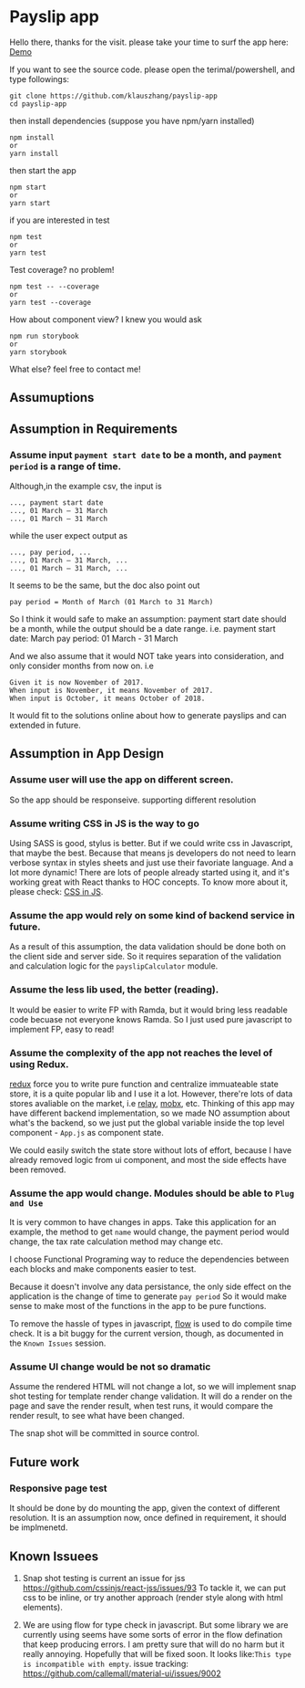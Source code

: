 # Payslip app

Hello there, thanks for the visit. please take your time to surf the app here: [Demo](https://klauszhang.github.io/payslip-demo/)

If you want to see the source code. please open the terimal/powershell, and type followings:
```
git clone https://github.com/klauszhang/payslip-app
cd payslip-app
```

then install dependencies (suppose you have npm/yarn installed)
```
npm install
or 
yarn install
```

then start the app

```
npm start
or 
yarn start
```

if you are interested in test
```
npm test
or 
yarn test
```

Test coverage? no problem!
```
npm test -- --coverage
or
yarn test --coverage
```


How about component view? I knew you would ask
```
npm run storybook
or
yarn storybook
```

What else? feel free to contact me! 



## Assumuptions

## Assumption in Requirements

### Assume input `payment start date` to be a month, and `payment period` is a range of time.

  Although,in the example csv, the input is
  ```
  ..., payment start date
  ..., 01 March – 31 March
  ..., 01 March – 31 March
  ```

  while the user expect output as
  ```
  ..., pay period, ...
  ..., 01 March – 31 March, ...
  ..., 01 March – 31 March, ...
  ```
It seems to be the same, but the doc also point out 
```
pay period = Month of March (01 March to 31 March)
```

So I think it would safe to make an assumption: payment start date should be a month, while the output should be a date range. i.e.
payment start date: March
pay period: 01 March - 31 March

And we also assume that it would NOT take years into consideration, and only consider months from now on. i.e
```
Given it is now November of 2017.
When input is November, it means November of 2017. 
When input is October, it means October of 2018.
```

It would fit to the solutions online about how to generate payslips and can extended in future.

## Assumption in App Design


### Assume user will use the app on different screen.
So the app should be responseive. supporting different resolution

### Assume writing CSS in JS is the way to go
Using SASS is good, stylus is better. But if we could write css in Javascript, that maybe the best. Because that means js developers do not need to learn verbose syntax in styles sheets and just use their favoriate language. And a lot more dynamic! There are lots of people already started using it, and it's working great with React thanks to HOC concepts.
To know more about it, please check: [CSS in JS](http://cssinjs.org/).


### Assume the app would rely on some kind of backend service in future.
As a result of this assumption, the data validation should be done both on the client side and server side. So it requires separation of the validation and calculation logic for the `payslipCalculator` module.


### Assume the less lib used, the better (reading).
It would be easier to write FP with Ramda, but it would bring less readable code becuase not everyone knows Ramda. So I just used pure javascript to implement FP, easy to read!


### Assume the complexity of the app not reaches the level of using Redux.
[redux](http://redux.js.org/) force you to write pure function and centralize immuateable state store, it is a quite popular lib and I use it a lot. However, there're lots of data stores avaliable on the market, i.e [relay](https://facebook.github.io/relay/), [mobx](https://github.com/mobxjs/mobx), etc. Thinking of this app may have different backend implementation, so we made NO assumption about what's the backend, so we just put the global variable inside the top level component - `App.js` as component state.

We could easily switch the state store without lots of effort, because I have already removed logic from ui component, and most the side effects have been removed.

### Assume the app would change. Modules should be able to `Plug and Use`
It is very common to have changes in apps. Take this application for an example, the method to get `name` would change, the payment period would change, the tax rate calculation method may change etc.

I choose Functional Programing way to reduce the dependencies between each blocks and make components easier to test. 

Because it doesn't involve any data persistance, the only side effect on the application is the change of time to generate `pay period` So it would make sense to make most of the functions in the app to be pure functions.

To remove the hassle of types in javascript, [flow](https://flow.org/) is used to do compile time check. It is a bit buggy for the current version, though, as documented in the `Known Issues` session.

### Assume UI change would be not so dramatic
Assume the rendered HTML will not change a lot, so we will implement snap shot testing for template render change validation. It will do a render on the page and save the render result, when test runs, it would compare the render result, to see what have been changed.

The snap shot will be committed in source control.


## Future work
### Responsive page test 
It should be done by do mounting the app, given the context of different resolution. It is an assumption now, once defined in requirement, it should be implmenetd.


## Known Issuees

1. Snap shot testing is current an issue for jss
https://github.com/cssinjs/react-jss/issues/93
To tackle it, we can put css to be inline, or try another approach (render style along with html elements).

2. We are using flow for type check in javascript. But some library we are currently using seems have some sorts of error in the flow defination that keep producing errors. I am pretty sure that will do no harm but it really annoying. Hopefully that will be fixed soon. It looks like:`This type is incompatible with empty`. issue tracking: https://github.com/callemall/material-ui/issues/9002